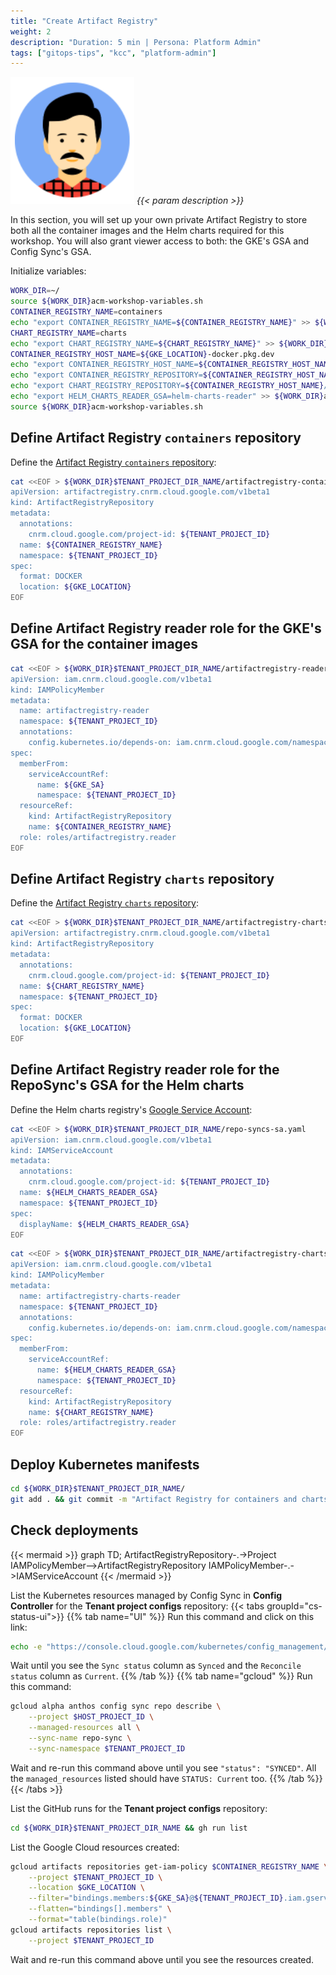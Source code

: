 ```yaml
---
title: "Create Artifact Registry"
weight: 2
description: "Duration: 5 min | Persona: Platform Admin"
tags: ["gitops-tips", "kcc", "platform-admin"]
---
```

![Platform Admin](https://github.com/mathieu-benoit/my-images/raw/main/acm-workshop/platform-admin.png)
_{{< param description >}}_

In this section, you will set up your own private Artifact Registry to store both all the container images and the Helm charts required for this workshop. You will also grant viewer access to both: the GKE's GSA and Config Sync's GSA.

Initialize variables:
```Bash
WORK_DIR=~/
source ${WORK_DIR}acm-workshop-variables.sh
CONTAINER_REGISTRY_NAME=containers
echo "export CONTAINER_REGISTRY_NAME=${CONTAINER_REGISTRY_NAME}" >> ${WORK_DIR}acm-workshop-variables.sh
CHART_REGISTRY_NAME=charts
echo "export CHART_REGISTRY_NAME=${CHART_REGISTRY_NAME}" >> ${WORK_DIR}acm-workshop-variables.sh
CONTAINER_REGISTRY_HOST_NAME=${GKE_LOCATION}-docker.pkg.dev
echo "export CONTAINER_REGISTRY_HOST_NAME=${CONTAINER_REGISTRY_HOST_NAME}" >> ${WORK_DIR}acm-workshop-variables.sh
echo "export CONTAINER_REGISTRY_REPOSITORY=${CONTAINER_REGISTRY_HOST_NAME}/${TENANT_PROJECT_ID}/${CONTAINER_REGISTRY_NAME}" >> ${WORK_DIR}acm-workshop-variables.sh
echo "export CHART_REGISTRY_REPOSITORY=${CONTAINER_REGISTRY_HOST_NAME}/${TENANT_PROJECT_ID}/${CHART_REGISTRY_NAME}" >> ${WORK_DIR}acm-workshop-variables.sh
echo "export HELM_CHARTS_READER_GSA=helm-charts-reader" >> ${WORK_DIR}acm-workshop-variables.sh
source ${WORK_DIR}acm-workshop-variables.sh
```

## Define Artifact Registry `containers` repository

Define the [Artifact Registry `containers` repository](https://cloud.google.com/config-connector/docs/reference/resource-docs/artifactregistry/artifactregistryrepository):
```Bash
cat <<EOF > ${WORK_DIR}$TENANT_PROJECT_DIR_NAME/artifactregistry-containers.yaml
apiVersion: artifactregistry.cnrm.cloud.google.com/v1beta1
kind: ArtifactRegistryRepository
metadata:
  annotations:
    cnrm.cloud.google.com/project-id: ${TENANT_PROJECT_ID}
  name: ${CONTAINER_REGISTRY_NAME}
  namespace: ${TENANT_PROJECT_ID}
spec:
  format: DOCKER
  location: ${GKE_LOCATION}
EOF
```

## Define Artifact Registry reader role for the GKE's GSA for the container images

```Bash
cat <<EOF > ${WORK_DIR}$TENANT_PROJECT_DIR_NAME/artifactregistry-reader.yaml
apiVersion: iam.cnrm.cloud.google.com/v1beta1
kind: IAMPolicyMember
metadata:
  name: artifactregistry-reader
  namespace: ${TENANT_PROJECT_ID}
  annotations:
    config.kubernetes.io/depends-on: iam.cnrm.cloud.google.com/namespaces/${TENANT_PROJECT_ID}/IAMServiceAccount/${GKE_SA},artifactregistry.cnrm.cloud.google.com/namespaces/${TENANT_PROJECT_ID}/ArtifactRegistryRepository/${CONTAINER_REGISTRY_NAME}
spec:
  memberFrom:
    serviceAccountRef:
      name: ${GKE_SA}
      namespace: ${TENANT_PROJECT_ID}
  resourceRef:
    kind: ArtifactRegistryRepository
    name: ${CONTAINER_REGISTRY_NAME}
  role: roles/artifactregistry.reader
EOF
```

## Define Artifact Registry `charts` repository

Define the [Artifact Registry `charts` repository](https://cloud.google.com/config-connector/docs/reference/resource-docs/artifactregistry/artifactregistryrepository):
```Bash
cat <<EOF > ${WORK_DIR}$TENANT_PROJECT_DIR_NAME/artifactregistry-charts.yaml
apiVersion: artifactregistry.cnrm.cloud.google.com/v1beta1
kind: ArtifactRegistryRepository
metadata:
  annotations:
    cnrm.cloud.google.com/project-id: ${TENANT_PROJECT_ID}
  name: ${CHART_REGISTRY_NAME}
  namespace: ${TENANT_PROJECT_ID}
spec:
  format: DOCKER
  location: ${GKE_LOCATION}
EOF
```

## Define Artifact Registry reader role for the RepoSync's GSA for the Helm charts

Define the Helm charts registry's [Google Service Account](https://cloud.google.com/config-connector/docs/reference/resource-docs/iam/iamserviceaccount):
```Bash
cat <<EOF > ${WORK_DIR}$TENANT_PROJECT_DIR_NAME/repo-syncs-sa.yaml
apiVersion: iam.cnrm.cloud.google.com/v1beta1
kind: IAMServiceAccount
metadata:
  annotations:
    cnrm.cloud.google.com/project-id: ${TENANT_PROJECT_ID}
  name: ${HELM_CHARTS_READER_GSA}
  namespace: ${TENANT_PROJECT_ID}
spec:
  displayName: ${HELM_CHARTS_READER_GSA}
EOF
```

```Bash
cat <<EOF > ${WORK_DIR}$TENANT_PROJECT_DIR_NAME/artifactregistry-charts-reader.yaml
apiVersion: iam.cnrm.cloud.google.com/v1beta1
kind: IAMPolicyMember
metadata:
  name: artifactregistry-charts-reader
  namespace: ${TENANT_PROJECT_ID}
  annotations:
    config.kubernetes.io/depends-on: iam.cnrm.cloud.google.com/namespaces/${TENANT_PROJECT_ID}/IAMServiceAccount/${HELM_CHARTS_READER_GSA},artifactregistry.cnrm.cloud.google.com/namespaces/${TENANT_PROJECT_ID}/ArtifactRegistryRepository/${CHART_REGISTRY_NAME}
spec:
  memberFrom:
    serviceAccountRef:
      name: ${HELM_CHARTS_READER_GSA}
      namespace: ${TENANT_PROJECT_ID}
  resourceRef:
    kind: ArtifactRegistryRepository
    name: ${CHART_REGISTRY_NAME}
  role: roles/artifactregistry.reader
EOF
```

## Deploy Kubernetes manifests

```Bash
cd ${WORK_DIR}$TENANT_PROJECT_DIR_NAME/
git add . && git commit -m "Artifact Registry for containers and charts for GKE cluster" && git push origin main
```

## Check deployments

{{< mermaid >}}
graph TD;
  ArtifactRegistryRepository-.->Project
  IAMPolicyMember-->ArtifactRegistryRepository
  IAMPolicyMember-.->IAMServiceAccount
{{< /mermaid >}}

List the Kubernetes resources managed by Config Sync in **Config Controller** for the **Tenant project configs** repository:
{{< tabs groupId="cs-status-ui">}}
{{% tab name="UI" %}}
Run this command and click on this link:
```Bash
echo -e "https://console.cloud.google.com/kubernetes/config_management/packages?project=${HOST_PROJECT_ID}"
```
Wait until you see the `Sync status` column as `Synced` and the `Reconcile status` column as `Current`.
{{% /tab %}}
{{% tab name="gcloud" %}}
Run this command:
```Bash
gcloud alpha anthos config sync repo describe \
    --project $HOST_PROJECT_ID \
    --managed-resources all \
    --sync-name repo-sync \
    --sync-namespace $TENANT_PROJECT_ID
```
Wait and re-run this command above until you see `"status": "SYNCED"`. All the `managed_resources` listed should have `STATUS: Current` too.
{{% /tab %}}
{{< /tabs >}}

List the GitHub runs for the **Tenant project configs** repository:
```Bash
cd ${WORK_DIR}$TENANT_PROJECT_DIR_NAME && gh run list
```

List the Google Cloud resources created:
```Bash
gcloud artifacts repositories get-iam-policy $CONTAINER_REGISTRY_NAME \
    --project $TENANT_PROJECT_ID \
    --location $GKE_LOCATION \
    --filter="bindings.members:${GKE_SA}@${TENANT_PROJECT_ID}.iam.gserviceaccount.com" \
    --flatten="bindings[].members" \
    --format="table(bindings.role)"
gcloud artifacts repositories list \
    --project $TENANT_PROJECT_ID
```
Wait and re-run this command above until you see the resources created.